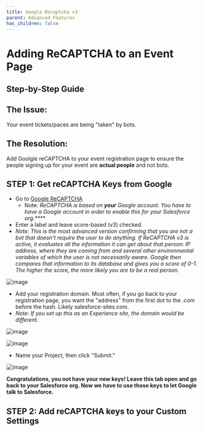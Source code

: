```yaml
---
title: Google Recaptcha v3
parent: Advanced Features
has_children: false
---
```


# Adding ReCAPTCHA to an Event Page
## Step-by-Step Guide

## The Issue:
Your event tickets/paces are being "taken" by bots.

## The Resolution:
Add Goolgle reCAPTCHA to your event registration page to ensure the people signing up for your event are **actual people** and not bots.

## STEP 1: Get reCAPTCHA Keys from Google
* Go to [Google ReCAPTCHA](http://www.google.com/recaptcha/admin/create)
  * Note: _ReCAPTCHA is based on **your** Google account. You have to have a Google account in order to enable this for your Salesforce org.****_
* Enter a label and leave score-based (v3) checked.   
*  _Note: This is the most advanced version confirming that you are not a bot that doesn't require the user to do anything. If ReCAPTCHA v3 is active, it evaluates all the information it can get about that person: IP address, where they are coming from and several other environmental variables of which the user is not necessarily aware. Google then compares that information to its database and gives you a score of 0-1. The higher the score, the more likely you are to be a real person._
   
  ![image](https://github.com/user-attachments/assets/4c778d8d-b024-4873-aff5-b52e872ccbaa)
* Add your registration domain. Most often, if you go back to your registration page, you want the "address" from the first dot to the .com before the hash. Likely salesforce-sites.com.
*  _Note: If you set up this as an Experience site, the domain would be different._

![image](https://github.com/user-attachments/assets/01e3ca9f-1036-4b99-ac4b-3f1ede9fcdfd)

![image](https://github.com/user-attachments/assets/79665f1e-551b-4e58-bc33-f70650f05f22)

* Name your Project, then click "Submit."

![image](https://github.com/user-attachments/assets/a6e3f8d7-4063-413f-a9b4-882273c7a3c0)

**Congratulations, you not have your new keys! Leave this tab open and go back to your Salesforce org. Now we have to use those keys to let Google talk to Salesforce.**

## STEP 2: Add reCAPTCHA keys to your Custom Settings
